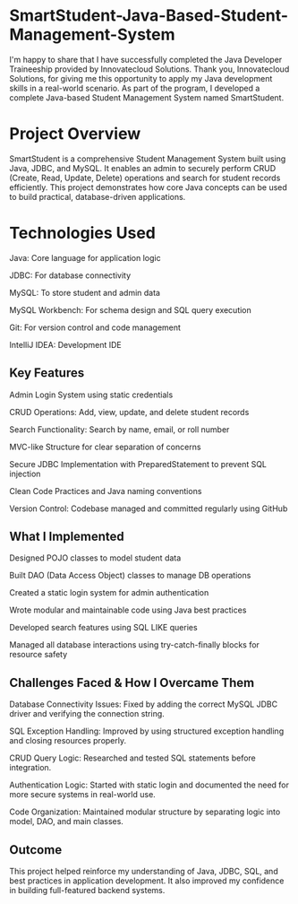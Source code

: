 # SmartStudent-Java-Based-Student-Management-System

I'm happy to share that I have successfully completed the Java Developer Traineeship provided by Innovatecloud Solutions. Thank you, Innovatecloud Solutions, for giving me this opportunity to apply my Java development skills in a real-world scenario. As part of the program, I developed a complete Java-based Student Management System named SmartStudent.

# Project Overview

SmartStudent is a comprehensive Student Management System built using Java, JDBC, and MySQL. It enables an admin to securely perform CRUD (Create, Read, Update, Delete) operations and search for student records efficiently. This project demonstrates how core Java concepts can be used to build practical, database-driven applications.

# Technologies Used

Java: Core language for application logic

JDBC: For database connectivity

MySQL: To store student and admin data

MySQL Workbench: For schema design and SQL query execution

Git: For version control and code management

IntelliJ IDEA: Development IDE

## Key Features

Admin Login System using static credentials

CRUD Operations: Add, view, update, and delete student records

Search Functionality: Search by name, email, or roll number

MVC-like Structure for clear separation of concerns

Secure JDBC Implementation with PreparedStatement to prevent SQL injection

Clean Code Practices and Java naming conventions

Version Control: Codebase managed and committed regularly using GitHub

## What I Implemented

Designed POJO classes to model student data

Built DAO (Data Access Object) classes to manage DB operations

Created a static login system for admin authentication

Wrote modular and maintainable code using Java best practices

Developed search features using SQL LIKE queries

Managed all database interactions using try-catch-finally blocks for resource safety

## Challenges Faced & How I Overcame Them

Database Connectivity Issues: Fixed by adding the correct MySQL JDBC driver and verifying the connection string.

SQL Exception Handling: Improved by using structured exception handling and closing resources properly.

CRUD Query Logic: Researched and tested SQL statements before integration.

Authentication Logic: Started with static login and documented the need for more secure systems in real-world use.

Code Organization: Maintained modular structure by separating logic into model, DAO, and main classes.

## Outcome

This project helped reinforce my understanding of Java, JDBC, SQL, and best practices in application development. It also improved my confidence in building full-featured backend systems.
